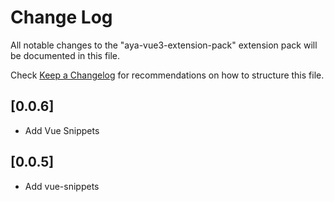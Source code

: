 # Change Log

All notable changes to the "aya-vue3-extension-pack" extension pack will be documented in this file.

Check [Keep a Changelog](http://keepachangelog.com/) for recommendations on how to structure this file.

## [0.0.6]

- Add Vue Snippets

## [0.0.5]

- Add vue-snippets
